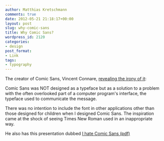 ```yaml
---
author: Matthias Kretschmann
comments: true
date: 2012-05-21 21:18:17+00:00
layout: post
slug: why-comic-sans
title: Why Comic Sans?
wordpress_id: 2120
categories:
- design
post_format:
- Link
tags:
- typography
---
```


The creator of Comic Sans, Vincent Connare, [revealing the irony of it](http://www.connare.com/whycomic.htm):



> 
Comic Sans was NOT designed as a typeface but as a solution to a problem with the often overlooked part of a computer program's interface, the typeface used to communicate the message.

There was no intention to include the font in other applications other than those designed for children when I designed Comic Sans. The inspiration came at the shock of seeing Times New Roman used in an inappropriate way.




He also has this presentation dubbed [I hate Comic Sans (pdf)](http://www.connare.com/ihatecomic.pdf)

